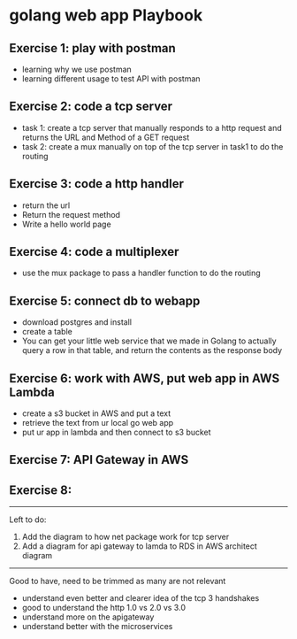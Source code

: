 
# golang web app Playbook
## Exercise 1: play with postman
- learning why we use postman
- learning different usage to test API with postman

## Exercise 2: code a tcp server
- task 1: create a tcp server that manually responds to a http request and returns the URL and Method of a GET request
- task 2: create a mux manually on top of the tcp server in task1 to do the routing
## Exercise 3: code a http handler

- return the url
- Return the request method
- Write a hello world page

## Exercise 4: code a multiplexer
- use the mux package to pass a handler function to do the routing

## Exercise 5: connect db to webapp
- download postgres and install
- create a table
- You can get your little web service that we made in Golang to actually query a row in that table, and return the contents as the response body

## Exercise 6: work with AWS, put web app in AWS Lambda
- create a s3 bucket in AWS and put a text
- retrieve the text from ur local go web app
- put ur app in lambda and then connect to s3 bucket

## Exercise 7: API Gateway in AWS

## Exercise 8: 

---
Left to do:
1. Add the diagram to how net package work for tcp server
2. Add a diagram for api gateway to lamda to RDS in AWS architect diagram


---
Good to have, need to be trimmed as many are not relevant
- understand even better and clearer idea of the tcp 3 handshakes
- good to understand the http 1.0 vs 2.0 vs 3.0
- understand more on the apigateway
- understand better with the microservices


